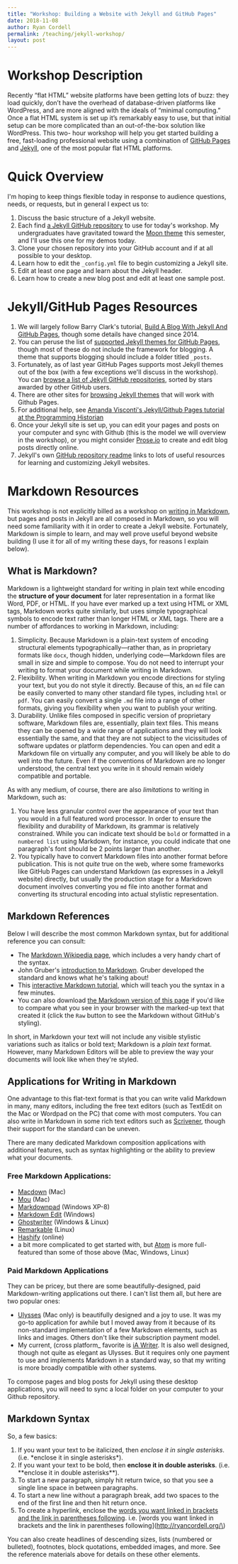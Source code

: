 ```yaml
---
title: "Workshop: Building a Website with Jekyll and GitHub Pages"
date: 2018-11-08
author: Ryan Cordell
permalink: /teaching/jekyll-workshop/
layout: post
---
```


# Workshop Description

Recently “flat HTML” website platforms have been getting lots of buzz: they load quickly, don’t have the overhead of database-driven platforms like WordPress, and are more aligned with the ideals of “minimal computing.” Once a flat HTML system is set up it’s remarkably easy to use, but that initial setup can be more complicated than an out-of-the-box solution like WordPress. This two- hour workshop will help you get started building a free, fast-loading professional website using a combination of [GitHub Pages](https://pages.github.com/) and [Jekyll](https://jekyllrb.com/), one of the most popular flat HTML platforms. 

# Quick Overview

I'm hoping to keep things flexible today in response to audience questions, needs, or requests, but in general I expect us to:

1. Discuss the basic structure of a Jekyll website.
2. Each find [a Jekyll GitHub repository](https://github.com/topics/jekyll-theme?o=desc&s=stars) to use for today's workshop. My undergraduates have gravitated toward the [Moon theme](https://github.com/TaylanTatli/Moon) this semester, and I'll use this one for my demos today.
3. Clone your chosen repository into your GitHub account and if at all possible to your desktop.
4. Learn how to edit the `_config.yml` file to begin customizing a Jekyll site.
5. Edit at least one page and learn about the Jekyll header.
6. Learn how to create a new blog post and edit at least one sample post.

# Jekyll/GitHub Pages Resources

1. We will largely follow Barry Clark's tutorial, [Build A Blog With Jekyll And GitHub Pages](https://www.smashingmagazine.com/2014/08/build-blog-jekyll-github-pages/), though some details have changed since 2014. 
2. You can peruse the list of [supported Jekyll themes for GitHub Pages](https://pages.github.com/themes/), though most of these do not include the framework for blogging. A theme that supports blogging should include a folder titled `_posts`. 
3. Fortunately, as of last year GitHub Pages supports most Jekyll themes out of the box (with a few exceptions we'll discuss in the workshop). You can [browse a list of Jekyll GitHub repositories](https://github.com/topics/jekyll-theme?o=desc&s=stars), sorted by stars awarded by other GitHub users. 
4. There are other sites for [browsing Jekyll themes](http://jekyllthemes.org/) that will work with Github Pages.
5. For additional help, see [Amanda Visconti's Jekyll/Github Pages tutorial at the Programming Historian](https://programminghistorian.org/en/lessons/building-static-sites-with-jekyll-github-pages)
6. Once your Jekyll site is set up, you can edit your pages and posts on your computer and sync with Github (this is the model we will overview in the workshop), or you might consider [Prose.io](http://prose.io/) to create and edit blog posts directly online. 
7. Jekyll's own [GitHub repository readme](https://github.com/jekyll/jekyll) links to lots of useful resources for learning and customizing Jekyll websites.

# Markdown Resources

This workshop is not explicitly billed as a workshop on [writing in Markdown](https://daringfireball.net/projects/markdown/syntax), but pages and posts in Jekyll are all composed in Markdown, so you will need some familiarity with it in order to create a Jekyll website. Fortunately, Markdown is simple to learn, and may well prove useful beyond website building (I use it for all of my writing these days, for reasons I explain below). 

## What is Markdown?

Markdown is a lightweight standard for writing in plain text while encoding the **structure of your document** for later representation in a format like Word, PDF, or HTML. If you have ever marked up a text using HTML or XML tags, Markdown works quite similarly, but uses simple typographical symbols to encode text rather than longer HTML  or XML tags. There are a number of affordances to working in Markdown, including:

1. Simplicity. Because Markdown is a plain-text system of encoding structural elements typographically—rather than, as in proprietary formats like `docx`, though hidden, underlying code—Markdown files are small in size and simple to compose. You do not need to interrupt your writing to format your document while writing in Markdown.
2. Flexibility. When writing in Markdown you encode directions for styling your text, but you do not style it directly. Because of this, an `md` file can be easily converted to many other standard file types, including `html` or `pdf`. You can easily convert a single `.md` file into a range of other formats, giving you flexibility when you want to publish your writing. 
3. Durability. Unlike files composed in specific version of proprietary software, Markdown files are, essentially, plain text files. This means they can be opened by a wide range of applications and they will look essentially the same, and that they are not subject to the vicissitudes of software updates or platform dependencies. You can open and edit a Markdown file on virtually any computer, and you will likely be able to do well into the future. Even if the conventions of Markdown are no longer understood, the central text you write in it should remain widely compatible and portable. 

As with any medium, of course, there are also *limitations* to writing in Markdown, such as:

1. You have less granular control over the appearance of your text than you would in a full featured word processor. In order to ensure the flexibility and durability of Markdown, its grammar is relatively constrained. While you can indicate text should be `bold` or formatted in a `numbered list` using Markdown, for instance, you could indicate that one paragraph's font should be 2 points larger than another. 
2. You typically have to convert Markdown files into another format before publication. This is not *quite* true on the web, where some frameworks like GitHub Pages can understand Markdown (as expresses in a Jekyll website) directly, but usually the production stage for a Markdown document involves converting you `md` file into another format and converting its structural encoding into actual stylistic representation.

## Markdown References

Below I will describe the most common Markdown syntax, but for additional reference you can consult:

+ The [Markdown Wikipedia page](https://en.wikipedia.org/wiki/Markdown), which includes a very handy chart of the syntax.
+ John Gruber's [introduction to Markdown](https://daringfireball.net/projects/markdown/syntax). Gruber developed the standard and knows what he's talking about!
+ This [interactive Markdown tutorial](http://www.markdowntutorial.com/), which will teach you the syntax in a few minutes.
+ You can also download [the Markdown version of this page](https://github.com/rccordell/rccordell.github.io/blob/master/_posts/2018-11-08-Jekyll-GitHubPages-workshop.md) if you'd like to compare what you see in your browser with the marked-up text that created it (click the `Raw` button to see the Markdown without GitHub's styling).

In short, in Markdown your text will not include any visible stylistic variations such as italics or bold text; Markdown is a *plain text* format. However, many Markdown Editors will be able to preview the way your documents will look like when they're styled.

## Applications for Writing in Markdown

One advantage to this flat-text format is that you can write valid Markdown in many, many editors, including the free text editors (such as TextEdit on the Mac or Wordpad on the PC) that come with most computers. You can also write in Markdown in some rich text editors such as [Scrivener](https://www.literatureandlatte.com/scrivener.php), though their support for the standard can be uneven. 

There are many dedicated Markdown composition applications with additional features, such as syntax highlighting or the ability to preview what your documents. 

### Free Markdown Applications:

+ [Macdown](http://macdown.uranusjr.com/) (Mac)
+ [Mou](http://25.io/mou/) (Mac)
+ [Markdownpad](http://markdownpad.com/) (Windows XP-8)
+ [Markdown Edit](http://markdownedit.com/) (Windows)
+ [Ghostwriter](http://wereturtle.github.io/ghostwriter/) (Windows & Linux)
+ [Remarkable](https://remarkableapp.github.io/) (Linux)
+ [Hashify](http://hashify.me/IyBUaXRsZQ==) (online) 
+ a bit more complicated to get started with, but [Atom](https://atom.io/) is more full-featured than some of those above (Mac, Windows, Linux)

### Paid Markdown Applications

They can be pricey, but there are some beautifully-designed, paid Markdown-writing applications out there. I can't list them all, but here are two popular ones:   
  
+ [Ulysses](https://ulysses.app/) (Mac only) is beautifully designed and a joy to use. It was my go-to application for awhile but I moved away from it because of its non-standard implementation of a few Markdown elements, such as links and images. Others don't like their subscription payment model.
+ My current, (cross platform_ favorite is [iA Writer](https://ia.net/writer). It is also well designed, though not quite as elegant as Ulysses. But it requires only one payment to use and implements Markdown in a standard way, so that my writing is more broadly compatible with other systems. 

To compose pages and blog posts for Jekyll using these desktop applications, you will need to sync a local folder on your computer to your Github repository.

## Markdown Syntax

So, a few basics:

1. If you want your text to be italicized, then *enclose it in single asterisks*. (i.e. \*enclose it in single asterisks\*).
2. If you want your text to be bold, then **enclose it in double asterisks**. (i.e. \*\*enclose it in double asterisks\*\*).
3. To start a new paragraph, simply hit return twice, so that you see a single line space in between paragraphs.
4. To start a new line without a paragraph break, add two spaces to the end of the first line and then hit return once.
5. To create a hyperlink, enclose the [words you want linked in brackets and the link in parentheses following](http://ryancordell.org/). 
	i.e. [words you want linked in brackets and the link in parentheses following]\(http://ryancordell.org/\)    

You can also create headlines of descending sizes, lists (numbered or bulleted), footnotes, block quotations, embedded images, and more. See the reference materials above for details on these other elements.